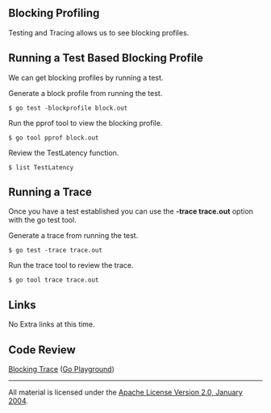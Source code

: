 ## Blocking Profiling

Testing and Tracing allows us to see blocking profiles.

## Running a Test Based Blocking Profile

We can get blocking profiles by running a test.

Generate a block profile from running the test.

	$ go test -blockprofile block.out

Run the pprof tool to view the blocking profile.

	$ go tool pprof block.out

Review the TestLatency function.

	$ list TestLatency

## Running a Trace

Once you have a test established you can use the **-trace trace.out** option with the go test tool.

Generate a trace from running the test.

	$ go test -trace trace.out

Run the trace tool to review the trace.

	$ go tool trace trace.out

## Links

No Extra links at this time.

## Code Review

[Blocking Trace](blocking_test.go) ([Go Playground](https://play.golang.org/p/cjqIVeAwHz)) 
___
All material is licensed under the [Apache License Version 2.0, January 2004](http://www.apache.org/licenses/LICENSE-2.0).
